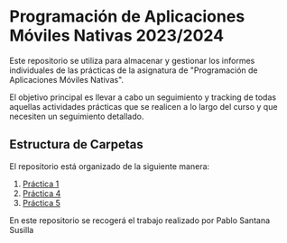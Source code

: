 # Programación de Aplicaciones Móviles Nativas 2023/2024

Este repositorio se utiliza para almacenar y gestionar los informes individuales de las prácticas de la asignatura de "Programación de Aplicaciones Móviles Nativas".

El objetivo principal es llevar a cabo un seguimiento y tracking de todas aquellas actividades prácticas que se realicen a lo largo del curso y que necesiten un seguimiento detallado.
## Estructura de Carpetas

El repositorio está organizado de la siguiente manera:

1. [Práctica 1](https://github.com/pablosanttanaa/PAMN/blob/main/Pr%C3%A1ctica%201%20-%20Accesibilidad%20Web.pdf)
2. [Práctica 4]([#Elección-de-una-arquitectura.pdf](https://github.com/pablosanttanaa/PAMN/blob/main/Pr%C3%A1ctica%204%20-%20%20Elecci%C3%B3n%20de%20una%20arquitectura.pdf))
3. [Práctica 5]([CodeLab-PrimeraAppAndroid](https://github.com/pablosanttanaa/PAMN/tree/main/CodeLab%20-%20PrimeraAppAndroid)https://github.com/pablosanttanaa/PAMN/tree/main/CodeLab%20-%20PrimeraAppAndroid)


En este repositorio se recogerá el trabajo realizado por Pablo Santana Susilla
